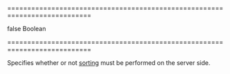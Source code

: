 <!--**
/*-------------------------------------------
    Auto-generated file. Do not modify.
-------------------------------------------

**-->
===========================================================================
<!--default-->false<!--/default-->
<!--type-->Boolean<!--/type-->
===========================================================================

<!--shortDescription-->
Specifies whether or not [sorting](/Documentation/Guide/Widgets/DataGrid/Sorting/) must be performed on the server side.
<!--/shortDescription-->

<!--fullDescription-->

<!--/fullDescription-->